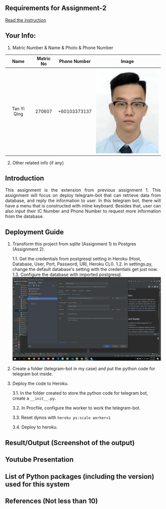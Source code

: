 ## Requirements for Assignment-2
[Read the instruction](https://github.com/STIW3054-A211/e-sulam/blob/main/Assignment-2.md)

## Your Info:
1. Matric Number & Name & Photo & Phone Number

|             Name             | Matric No |  Phone Number   |                    Image                   |
| :--------------------------: | :-------: | :-------------: |  :---------------------------------------: |
|         Tan Yi Qing          |  270607   |  +60103373137   |   ![tan's photo](./images/tanyiqing.png)   |
2. Other related info (if any)

## Introduction
<p align="justify">This assignment is the extension from previous assignment 1. This assignment will focus on deploy telegram-bot that can retrieve data from database, and reply the information to user. In this telegram bot, there will have a menu that is constructed with inline keyboard. Besides that, user can also input their IC Number and Phone Number to request more information from the database.</p>

## Deployment Guide
1. Transform this project from sqlite (Assignment 1) to Postgres (Assignment 2).
   
    1.1. Get the credentials from postgresql setting in Heroku (Host, Database, User, Port, Password, URI, Heroku CLI).
    1.2.  In settings.py, change the default database's setting with the credentials get just now.
    1.3.  Configure the database with imported postgresql.
         ![1.3 photo](./images/1.3.png)
2. Create a folder (telegram-bot in my case) and put the python code for telegram bot inside.
3. Deploy the code to Heroku.

    3.1. In the folder created to store the python code for telegram bot, create a `__init__.py`.

    3.2. In Procfile, configure the worker to work the telegram-bot. 
    
    3.3. Reset dynos with `heroku ps:scale worker=1`

    3.4. Deploy to heroku.


## Result/Output (Screenshot of the output)
## Youtube Presentation
## List of Python packages (including the version) used for this system
## References (Not less than 10)
